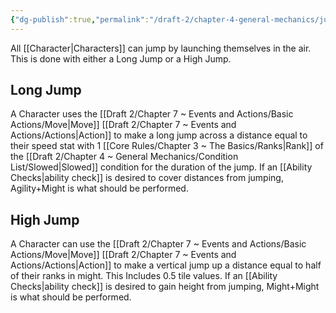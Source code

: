 ```yaml
---
{"dg-publish":true,"permalink":"/draft-2/chapter-4-general-mechanics/jumping/"}
---
```


All [[Character\|Characters]] can jump by launching themselves in the air. This is done with either a Long Jump or a High Jump.

## Long Jump
A Character uses the [[Draft 2/Chapter 7 ~ Events and Actions/Basic Actions/Move\|Move]] [[Draft 2/Chapter 7 ~ Events and Actions/Actions\|Action]] to make a long jump across a distance equal to their speed stat with 1 [[Core Rules/Chapter 3 ~ The Basics/Ranks\|Rank]] of the [[Draft 2/Chapter 4 ~ General Mechanics/Condition List/Slowed\|Slowed]] condition for the duration of the jump. If an [[Ability Checks\|ability check]] is desired to cover distances from jumping, Agility+Might is what should be performed.

## High Jump
A Character can use the [[Draft 2/Chapter 7 ~ Events and Actions/Basic Actions/Move\|Move]] [[Draft 2/Chapter 7 ~ Events and Actions/Actions\|Action]] to make a vertical jump up a distance equal to half of their ranks in might. This Includes 0.5 tile values. If an [[Ability Checks\|ability check]] is desired to gain height from jumping, Might+Might is what should be performed.